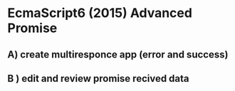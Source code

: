 # EcmaScript6 (2015) Advanced Promise


## A) create multiresponce app (error and success)

## B ) edit and review promise recived data